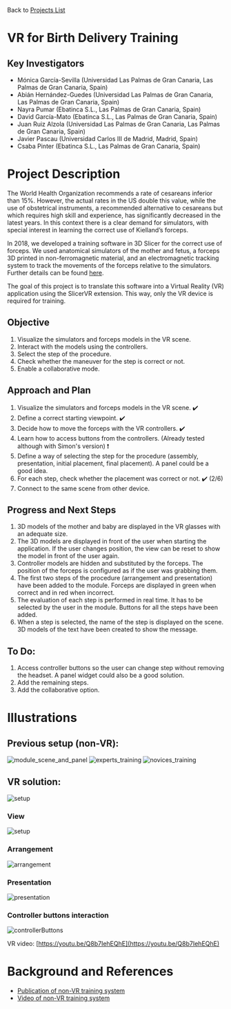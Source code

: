 Back to [Projects List](../../README.md#ProjectsList)

# VR for Birth Delivery Training

## Key Investigators

- Mónica García-Sevilla (Universidad Las Palmas de Gran Canaria, Las Palmas de Gran Canaria, Spain)
- Abián Hernández-Guedes (Universidad Las Palmas de Gran Canaria, Las Palmas de Gran Canaria, Spain)
- Nayra Pumar (Ebatinca S.L., Las Palmas de Gran Canaria, Spain)
- David García-Mato (Ebatinca S.L., Las Palmas de Gran Canaria, Spain)
- Juan Ruiz Alzola (Universidad Las Palmas de Gran Canaria, Las Palmas de Gran Canaria, Spain)
- Javier Pascau (Universidad Carlos III de Madrid, Madrid, Spain)
- Csaba Pinter (Ebatinca S.L., Las Palmas de Gran Canaria, Spain)

# Project Description

The World Health Organization recommends a rate of cesareans inferior than 15%.
However, the actual rates in the US double this value, while the use of obstetrical instruments,
a recommended alternative to cesareans but which requires high skill and experience, has significantly decreased in the latest years.
In this context there is a clear demand for simulators, with special interest in learning the correct use of Kielland’s forceps.

In 2018, we developed a training software in 3D Slicer for the correct use of forceps.
We used anatomical simulators of the mother and fetus, a forceps 3D printed in non-ferromagnetic material, and an electromagnetic tracking system to track the movements of the forceps relative to the simulators.
Further details can be found [here](https://link.springer.com/chapter/10.1007%2F978-3-030-01201-4_9).

The goal of this project is to translate this software into a Virtual Reality (VR) application using the SlicerVR extension. This way, only the VR device is required for training.

## Objective

<!-- Describe here WHAT you would like to achieve (what you will have as end result). -->
1. Visualize the simulators and forceps models in the VR scene.
2. Interact with the models using the controllers.
3. Select the step of the procedure.
4. Check whether the maneuver for the step is correct or not.
5. Enable a collaborative mode.


## Approach and Plan

<!-- Describe here HOW you would like to achieve the objectives stated above. -->

1. Visualize the simulators and forceps models in the VR scene. :heavy_check_mark:
2. Define a correct starting viewpoint. :heavy_check_mark:
3. Decide how to move the forceps with the VR controllers. :heavy_check_mark:
4. Learn how to access buttons from the controllers. (Already tested although with Simon's version) ❗
5. Define a way of selecting the step for the procedure (assembly, presentation, initial placement, final placement). A panel could be a good idea.
6. For each step, check whether the placement was correct or not. :heavy_check_mark: (2/6)
7. Connect to the same scene from other device.

## Progress and Next Steps

<!-- Update this section as you make progress, describing of what you have ACTUALLY DONE. If there are specific steps that you could not complete then you can describe them here, too. -->

1. 3D models of the mother and baby are displayed in the VR glasses with an adequate size.
1. The 3D models are displayed in front of the user when starting the application. If the user changes position, the view can be reset to show the model in front of the user again.
2. Controller models are hidden and substituted by the forceps. The position of the forceps is configured as if the user was grabbing them.
3. The first two steps of the procedure (arrangement and presentation) have been added to the module. Forceps are displayed in green when correct and in red when incorrect.
4. The evaluation of each step is performed in real time. It has to be selected by the user in the module. Buttons for all the steps have been added.
5. When a step is selected, the name of the step is displayed on the scene. 3D models of the text have been created to show the message.

## To Do:
1. Access controller buttons so the user can change step without removing the headset. A panel widget could also be a good solution.
2. Add the remaining steps.
3. Add the collaborative option.

# Illustrations

<!-- Add pictures and links to videos that demonstrate what has been accomplished.
![Description of picture](Example2.jpg)
![Some more images](Example2.jpg)
-->
## Previous setup (non-VR):
![module_scene_and_panel](https://user-images.githubusercontent.com/17642986/123103298-c34aad00-d42d-11eb-925a-15dd4b7bc4f0.png)
![experts_training](https://user-images.githubusercontent.com/17642986/123102863-6222d980-d42d-11eb-9292-e8731f1d4271.jpg)
![novices_training](https://user-images.githubusercontent.com/17642986/123102867-62bb7000-d42d-11eb-9f8b-f53d87b1000f.jpg)

## VR solution:
![setup](https://user-images.githubusercontent.com/17642986/124196551-9436da00-dac4-11eb-8441-e573675dc887.png)
### View
![setup](https://user-images.githubusercontent.com/17642986/124282685-04844080-db43-11eb-9f43-bdf9785fdf33.gif)
### Arrangement
![arrangement](https://user-images.githubusercontent.com/17642986/124282699-0948f480-db43-11eb-8386-422fc634504e.gif)
### Presentation
![presentation](https://user-images.githubusercontent.com/17642986/124284397-ddc70980-db44-11eb-861a-e394383d6173.gif)
### Controller buttons interaction
![controllerButtons](https://user-images.githubusercontent.com/17642986/124281394-9428ef80-db41-11eb-969f-c3a82a0d5f54.gif)

VR video: [https://youtu.be/Q8b7IehEQhE](https://youtu.be/Q8b7IehEQhE)


# Background and References

<!-- If you developed any software, include link to the source code repository. If possible, also add links to sample data, and to any relevant publications. -->
* [Publication of non-VR training system](https://link.springer.com/chapter/10.1007%2F978-3-030-01201-4_9)
* [Video of non-VR training system](https://www.youtube.com/watch?v=EEasWbH1jZI)
